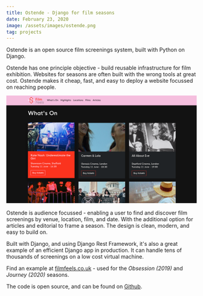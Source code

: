 ```yaml
---
title: Ostende - Django for film seasons
date: February 23, 2020
image: /assets/images/ostende.png
tag: projects
---
```


Ostende is an open source film screenings system, built with Python on Django.

Ostende has one principle objective - build reusable infrastructure for film exhibition. Websites for seasons are often built with the wrong tools at great cost. Ostende makes it cheap, fast, and easy to deploy a website focussed on reaching people.

![image](/assets/images/ostende.png)

Ostende is audience focussed - enabling a user to find and discover film screenings by venue, location, film, and date. With the additional option for articles and editorial to frame a season. The design is clean, modern, and easy to build on.

Built with Django, and using Django Rest Framework, it's also a great example of an efficient Django app in production. It can handle tens of thousands of screenings on a low cost virtual machine.

Find an example at [filmfeels.co.uk](https://filmfeels.co.uk) - used for the _Obsession (2019)_ and _Journey (2020)_ seasons.

The code is open source, and can be found on [Github](https://github.com/AndyRae/ostende).